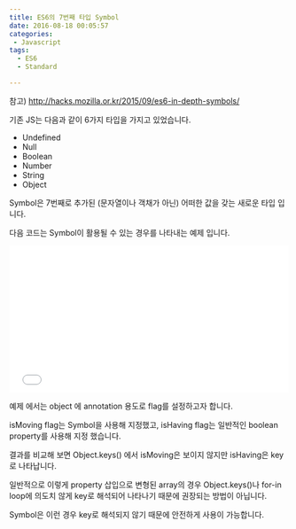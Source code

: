 ```yaml
---
title: ES6의 7번째 타입 Symbol
date: 2016-08-18 00:05:57
categories:
 - Javascript
tags:
  - ES6
  - Standard

---
```


참고) http://hacks.mozilla.or.kr/2015/09/es6-in-depth-symbols/

기존 JS는 다음과 같이 6가지 타입을 가지고 있었습니다.

- Undefined
- Null
- Boolean
- Number
- String
- Object

Symbol은 7번째로 추가된 (문자열이나 객채가 아닌) 어떠한 값을 갖는 새로운 타입 입니다.

다음 코드는 Symbol이 활용될 수 있는 경우를 나타내는 예제 입니다.

<iframe height='265' scrolling='no' src='//codepen.io/KunmyonChoi/embed/dXAZqg/?height=265&theme-id=0&default-tab=js,result&embed-version=2' frameborder='no' allowtransparency='true' allowfullscreen='true' style='width: 100%;'>See the Pen <a href='http://codepen.io/KunmyonChoi/pen/dXAZqg/'>dXAZqg</a> by Kunmyon Choi (<a href='http://codepen.io/KunmyonChoi'>@KunmyonChoi</a>) on <a href='http://codepen.io'>CodePen</a>.
</iframe>


예제 에서는 object 에 annotation 용도로 flag를 설정하고자 합니다.

isMoving flag는 Symbol을 사용해 지정했고, isHaving flag는 일반적인  boolean property를 사용해 지정 했습니다.

결과를 비교해 보면 Object.keys() 에서 isMoving은 보이지 않지만 isHaving은 key로 나타납니다.

일반적으로 이렇게 property 삽입으로 변형된 array의 경우 Object.keys()나  for-in loop에 의도치 않게 key로 해석되어 나타나기 때문에 권장되는 방법이 아닙니다.

Symbol은 이런 경우  key로 해석되지 않기 때문에 안전하게 사용이 가능합니다.